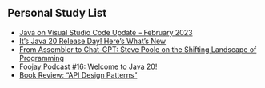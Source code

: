 ## Personal Study List
<!-- BLOG-POST-LIST:START -->
- [Java on Visual Studio Code Update – February 2023](https://foojay.io/today/java-on-visual-studio-code-update-february-2023/)
- [It’s Java 20 Release Day! Here’s What’s New](https://foojay.io/today/its-java-20-release-day-heres-whats-new/)
- [From Assembler to Chat-GPT: Steve Poole on the Shifting Landscape of Programming](https://foojay.io/today/from-assembler-to-chat-gpt-steve-poole-on-the-shifting-landscape-of-programming/)
- [Foojay Podcast #16: Welcome to Java 20!](https://foojay.io/today/foojay-podcast-16/)
- [Book Review: “API Design Patterns”](https://foojay.io/today/book-review-api-design-patterns/)
<!-- BLOG-POST-LIST:END -->  
